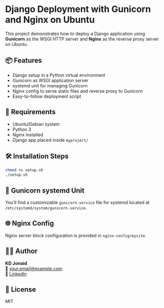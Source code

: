 # Django Deployment with Gunicorn and Nginx on Ubuntu

This project demonstrates how to deploy a Django application using **Gunicorn** as the WSGI HTTP server and **Nginx** as the reverse proxy server on Ubuntu.

## 📦 Features

- Django setup in a Python virtual environment
- Gunicorn as WSGI application server
- systemd unit for managing Gunicorn
- Nginx config to serve static files and reverse proxy to Gunicorn
- Easy-to-follow deployment script

## 🧪 Requirements

- Ubuntu/Debian system
- Python 3
- Nginx installed
- Django app placed inside `myproject/`

## 🛠️ Installation Steps

```bash
chmod +x setup.sh
./setup.sh
```

## 🔧 Gunicorn systemd Unit

You’ll find a customizable `gunicorn.service` file for systemd located at `/etc/systemd/system/gunicorn.service`.

## 🌐 Nginx Config

Nginx server block configuration is provided in `nginx-config/mysite`.

## 👨‍💻 Author

**KD Jonaid**  
📧 your.email@example.com  
🔗 [LinkedIn](https://linkedin.com/in/your-profile)

## 📝 License

MIT

